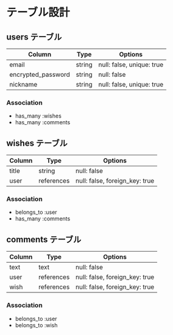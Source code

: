 # テーブル設計

## users テーブル
| Column                | Type       | Options                        |
| --------------------- | ---------- | ------------------------------ |
| email                 | string     | null: false, unique: true      |
| encrypted_password    | string     | null: false                    |
| nickname              | string     | null: false, unique: true      |

### Association

- has_many :wishes
- has_many :comments

## wishes テーブル
| Column                | Type       | Options                        |
| --------------------- | ---------- | ------------------------------ |
| title                 | string     | null: false                    |
| user                  | references | null: false, foreign_key: true |

### Association

- belongs_to :user
- has_many :comments

## comments テーブル
| Column                | Type       | Options                        |
| --------------------- | ---------- | ------------------------------ |
| text                  | text       | null: false                    |
| user                  | references | null: false, foreign_key: true |
| wish                  | references | null: false, foreign_key: true |

### Association

- belongs_to :user
- belongs_to :wish